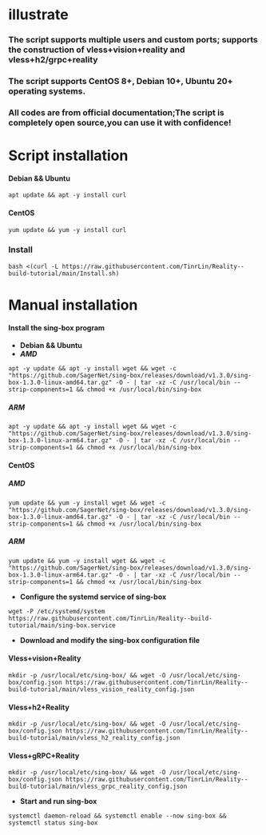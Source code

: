 # **illustrate**
### The script supports multiple users and custom ports; supports the construction of vless+vision+reality and vless+h2/grpc+reality
### The script supports CentOS 8+, Debian 10+, Ubuntu 20+ operating systems.
### All codes are from official documentation;The script is completely open source,you can use it with confidence!
# **Script installation**
#### Debian && Ubuntu
```
apt update && apt -y install curl
```
#### CentOS
```
yum update && yum -y install curl
```
### Install
```
bash <(curl -L https://raw.githubusercontent.com/TinrLin/Reality--build-tutorial/main/Install.sh)
```
# **Manual installation**
#### Install the sing-box program
- **Debian && Ubuntu**
- ***AMD***
```
apt -y update && apt -y install wget && wget -c "https://github.com/SagerNet/sing-box/releases/download/v1.3.0/sing-box-1.3.0-linux-amd64.tar.gz" -O - | tar -xz -C /usr/local/bin --strip-components=1 && chmod +x /usr/local/bin/sing-box
```
##### ARM
```
apt -y update && apt -y install wget && wget -c "https://github.com/SagerNet/sing-box/releases/download/v1.3.0/sing-box-1.3.0-linux-arm64.tar.gz" -O - | tar -xz -C /usr/local/bin --strip-components=1 && chmod +x /usr/local/bin/sing-box
```
#### CentOS
##### AMD
```
yum update && yum -y install wget && wget -c "https://github.com/SagerNet/sing-box/releases/download/v1.3.0/sing-box-1.3.0-linux-amd64.tar.gz" -O - | tar -xz -C /usr/local/bin --strip-components=1 && chmod +x /usr/local/bin/sing-box
```
##### ARM
```
yum update && yum -y install wget && wget -c "https://github.com/SagerNet/sing-box/releases/download/v1.3.0/sing-box-1.3.0-linux-arm64.tar.gz" -O - | tar -xz -C /usr/local/bin --strip-components=1 && chmod +x /usr/local/bin/sing-box
```
- **Configure the systemd service of sing-box**
```
wget -P /etc/systemd/system https://raw.githubusercontent.com/TinrLin/Reality--build-tutorial/main/sing-box.service
```
- **Download and modify the sing-box configuration file**
#### Vless+vision+Reality
```
mkdir -p /usr/local/etc/sing-box/ && wget -O /usr/local/etc/sing-box/config.json https://raw.githubusercontent.com/TinrLin/Reality--build-tutorial/main/vless_vision_reality_config.json
```
#### Vless+h2+Reality
```
mkdir -p /usr/local/etc/sing-box/ && wget -O /usr/local/etc/sing-box/config.json https://raw.githubusercontent.com/TinrLin/Reality--build-tutorial/main/vless_h2_reality_config.json
```
#### Vless+gRPC+Reality
```
mkdir -p /usr/local/etc/sing-box/ && wget -O /usr/local/etc/sing-box/config.json https://raw.githubusercontent.com/TinrLin/Reality--build-tutorial/main/vless_grpc_reality_config.json
```
- **Start and run sing-box**
```
systemctl daemon-reload && systemctl enable --now sing-box && systemctl status sing-box
```
